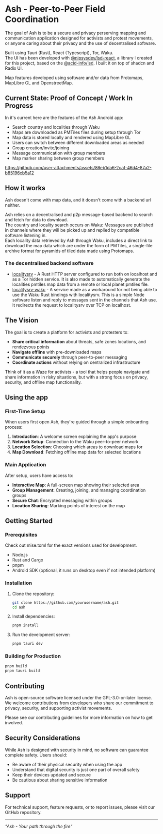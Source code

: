 # Ash - Peer-to-Peer Field Coordination

The goal of Ash is to be a secure and privacy perserving mapping and communication application designed for activists and protest movements, or anyone caring about their privacy and the use of decentralised software.

Built using Tauri (Rust), React (Typescript), Tor, Waku.\
The UI has been developed with [@nipsysdev/lsd-react](https://github.com/nipsysdev/lsd-react), a library I created for this project, based on the [@acid-info/lsd](https://github.com/acid-info/lsd). I built it on top of shadcn and Radix UI.

Map features developed using software and/or data from Protomaps, MapLibre GL and OpenstreetMap.

## Current State: Proof of Concept / Work In Progress
In it's current here are the features of the Ash Android app:
- Search country and localities through Waku
- Maps are downloaded as PMTiles files during setup through Tor
- Map data is stored locally and rendered using MapLibre GL
- Users can switch between different downloaded areas as needed
- Group creation/invite/joining
- Message communication with group members
- Map marker sharing between group members



https://github.com/user-attachments/assets/86eb1da6-2caf-46d4-87a2-b85196cb5a12



## How it works
Ash doesn't come with map data, and it doesn't come with a backend url neither.

Ash relies on a decentralised and p2p message-based backend to search and fetch for data to download.\
The country and locality search occurs on Waku: Messages are published in channels where they will be picked up and replied by compatible software listening in.\
Each locality data retrieved by Ash through Waku, includes a direct link to download the map data which are under the form of PMTiles, a single-file archive format for pyramids of tiled data made using Protomaps.

### The decentralised backend software
- [localitysrv](https://github.com/nipsysdev/localitysrv) - A Rust HTTP server configured to run both on localhost and as a Tor hidden service. It is also made to automatically generate the localities pmtiles map data from a remote or local planet pmtiles file.
- [localitysrv-waku](https://github.com/nipsysdev/localitysrv-waku) - A service made as a workaround for not being able to use the Waku Rust bindings with localitysrv. This is a simple Node software listen and reply to messages sent in the channels that Ash use. It redirects the request to localitysrv over TCP on localhost.

## The Vision

The goal is to create a platform for activists and protesters to:

- **Share critical information** about threats, safe zones locations, and rendezvous points
- **Navigate offline** with pre-downloaded maps
- **Communicate securely** through peer-to-peer messaging
- **Coordinate actions** without relying on centralized infrastructure

Think of it as a Waze for activists - a tool that helps people navigate and share information in risky situations, but with a strong focus on privacy, security, and offline map functionality.

## Using the app

### First-Time Setup

When users first open Ash, they're guided through a simple onboarding process:

1. **Introduction**: A welcome screen explaining the app's purpose
2. **Network Setup**: Connection to the Waku peer-to-peer network
3. **Location Selection**: Choosing which areas to download maps for
4. **Map Download**: Fetching offline map data for selected locations

### Main Application

After setup, users have access to:

- **Interactive Map**: A full-screen map showing their selected area
- **Group Management**: Creating, joining, and managing coordination groups
- **Secure Chat**: Encrypted messaging within groups
- **Location Sharing**: Marking points of interest on the map

## Getting Started

### Prerequisites

Check out mise.toml for the exact versions used for development.

- Node.js
- Rust and Cargo
- pnpm
- Android SDK (optional, it runs on desktop even if not intended platform)

### Installation

1. Clone the repository:
   ```bash
   git clone https://github.com/yourusername/ash.git
   cd ash
   ```

2. Install dependencies:
   ```bash
   pnpm install
   ```

3. Run the development server:
   ```bash
   pnpm tauri dev
   ```

### Building for Production

```bash
pnpm build
pnpm tauri build
```

## Contributing

Ash is open-source software licensed under the GPL-3.0-or-later license. We welcome contributions from developers who share our commitment to privacy, security, and supporting activist movements.

Please see our contributing guidelines for more information on how to get involved.

## Security Considerations

While Ash is designed with security in mind, no software can guarantee complete safety. Users should:

- Be aware of their physical security when using the app
- Understand that digital security is just one part of overall safety
- Keep their devices updated and secure
- Be cautious about sharing sensitive information

## Support

For technical support, feature requests, or to report issues, please visit our GitHub repository.

---

*"Ash - Your path through the fire"*
